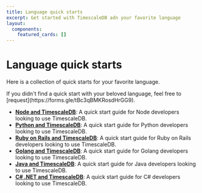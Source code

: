 ```yaml
---
title: Language quick starts
excerpt: Get started with TimescaleDB adn your favorite language
layout:
  components:
    featured_cards: []
---
```


# Language quick starts

Here is a collection of quick starts for your favorite language.

<highlight type="warning">
If you didn't find a quick start with your beloved language,
feel free to [request](https://forms.gle/tBc3qBMKRosdHrGG9).
</highlight>

*   **[Node and TimescaleDB][node-quickstart]**: A quick start guide for Node developers looking to use TimescaleDB.
*   **[Python and TimescaleDB][python-quickstart]**: A quick start guide for Python developers looking to use TimescaleDB.
*   **[Ruby on Rails and TimescaleDB][ruby-quickstart]**: A quick start guide for Ruby on Rails developers looking to use TimescaleDB.
*   **[Golang and TimescaleDB][go-quickstart]**: A quick start guide for Golang developers looking to use TimescaleDB.
*   **[Java and TimescaleDB][java-quickstart]**: A quick start guide for Java developers looking to use TimescaleDB.
*   **[C# .NET and TimescaleDB][dotnet-quickstart]**: A quick start guide for C# developers looking to use TimescaleDB.

[dotnet-quickstart]: /timescaledb/:currentVersion:/quick-start/dotnet
[go-quickstart]: /timescaledb/:currentVersion:/quick-start/golang
[java-quickstart]: /timescaledb/:currentVersion:/quick-start/java
[node-quickstart]: /timescaledb/:currentVersion:/quick-start/node
[python-quickstart]: /timescaledb/:currentVersion:/quick-start/python
[ruby-quickstart]: /timescaledb/:currentVersion:/quick-start/ruby
